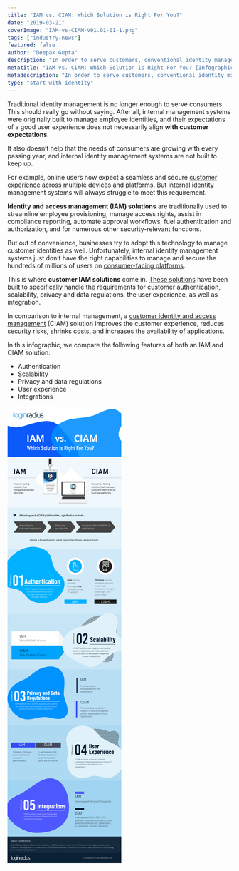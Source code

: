 ```yaml
---
title: "IAM vs. CIAM: Which Solution is Right For You?"
date: "2019-03-21"
coverImage: "IAM-vs-CIAM-V01.01-01-1.png"
tags: ["industry-news"]
featured: false 
author: "Deepak Gupta" 
description: "In order to serve customers, conventional identity management is no longer enough. This truly ought to go without saying. After all, internal management systems were initially designed to handle employee identities, and consumer preferences are not generally matched with their preferences of a successful user experience."
metatitle: "IAM vs. CIAM: Which Solution is Right For You? [Infographic] | LoginRadius"
metadescription: "In order to serve customers, conventional identity management is no longer enough. In this infographic, iam vs ciam, check out which solution is better for you"
type: "start-with-identity"
---
```


Traditional identity management is no longer enough to serve consumers.
This should really go without saying. After all, internal management systems were originally built to manage employee identities, and their expectations of a good user experience does not necessarily align **with customer expectations**.

It also doesn’t help that the needs of consumers are growing with every passing year, and internal identity management systems are not built to keep up.

For example, online users now expect a seamless and secure [customer experience](https://www.loginradius.com/blog/2017/08/unified-customer-identities-increase-ecommerce-conversions-revenue) across multiple devices and platforms. But internal identity management systems will always struggle to meet this requirement.

**Identity and access management (IAM) solutions** are traditionally used to streamline employee provisioning, manage access rights, assist in compliance reporting, automate approval workflows, fuel authentication and authorization, and for numerous other security-relevant functions.

But out of convenience, businesses try to adopt this technology to manage customer identities as well. Unfortunately, internal identity management systems just don’t have the right capabilities to manage and secure the hundreds of millions of users on [consumer-facing platforms](https://www.loginradius.com/blog/2018/10/treating-customers-like-criminals/).

This is where **customer IAM solutions** come in. [These solutions](https://www.loginradius.com/blog/2018/03/top-5-business-objectives-that-ciam-solves/) have been built to specifically handle the requirements for customer authentication, scalability, privacy and data regulations, the user experience, as well as integration.

In comparison to internal management, a [customer identity and access management](https://www.loginradius.com/blog/2019/06/customer-identity-and-access-management) (CIAM) solution improves the customer experience, reduces security risks, shrinks costs, and increases the availability of applications.

In this infographic, we compare the following features of both an IAM and CIAM solution:

- Authentication
- Scalability
- Privacy and data regulations
- User experience
- Integrations

![IAM vs. CIAM: Which Solution is Right For You?](IAM-vs.-CIAM-V03.01.jpg)
